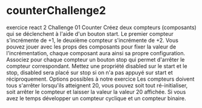 # counterChallenge2
exercice react 2
Challenge 01 Counter
Créez deux compteurs (composants) qui se déclenchent à l'aide d'un bouton start. Le premier compteur s'incrémente de +1, le deuxième compteur s'incrémente de +2. Vous pouvez jouer avec les props des composants pour fixer la valeur de l'incrémentation, chaque composant aura ainsi sa propre configuration.
Associez pour chaque compteur un bouton stop qui permet d'arrêter le compteur correspondant.
Mettez une propriété disabled sur le start et le stop, disabled sera placé sur stop si on n'a pas appuyé sur start et réciproquement.
Options possibles à notre exercice
Les compteurs doivent tous s'arrêter lorsqu'ils atteignent 20, vous pouvez soit tout ré-initialiser, soit arrêter le compteur et laisser la valeur la valeur 20 affichée.
Si vous avez le temps développer un compteur cyclique et un compteur binaire.
